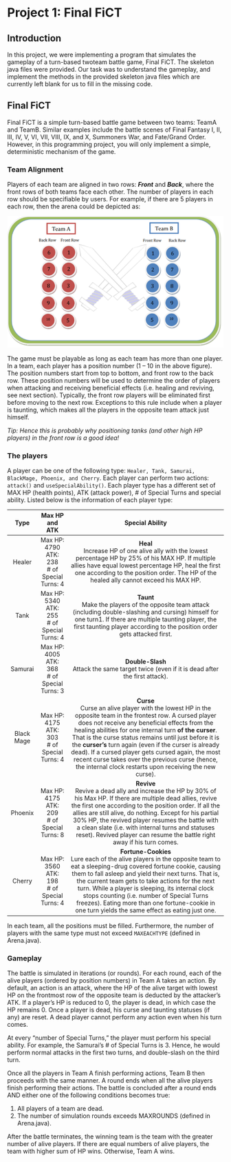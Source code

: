 # Project 1: Final FiCT

## Introduction

In this project, we were implementing a program that simulates the gameplay of a turn-based twoteam battle game, Final FiCT. The skeleton java files were provided. Our task was to understand the
gameplay, and implement the methods in the provided skeleton java files which are currently left blank
for us to fill in the missing code.

## Final FiCT

Final FiCT is a simple turn-based battle game between two teams: TeamA and TeamB. Similar examples
include the battle scenes of Final Fantasy I, II, III, IV, V, VI, VII, VIII, IX, and X, Summoners War, and
Fate/Grand Order. However, in this programming project, you will only implement a simple,
deterministic mechanism of the game.

### Team Alignment

Players of each team are aligned in two rows: _**Front**_ and _**Back**_, where the front rows of both teams face
each other. The number of players in each row should be specifiable by users. For example, if there are 5
players in each row, then the arena could be depicted as:

![team-arrangement](https://raw.githubusercontent.com/imrinzzzz/intro-to-oop/master/proj1/team-arrangement.png)

The game must be playable as long as each team has more than one player. In a team, each player has a
position number (1 – 10 in the above figure). The position numbers start from top to bottom, and front
row to the back row. These position numbers will be used to determine the order of players when
attacking and receiving beneficial effects (i.e. healing and reviving, see next section). Typically, the front
row players will be eliminated first before moving to the next row. Exceptions to this rule include when a
player is taunting, which makes all the players in the opposite team attack just himself.

*Tip: Hence this is probably why positioning tanks (and other high HP players) in the front row is a good
idea!*

### The players

A player can be one of the following type: `Healer, Tank, Samurai, BlackMage, Phoenix, and
Cherry`. Each player can perform two actions: `attack()` and `useSpecialAbility()`. Each
player type has a different set of MAX HP (health points), ATK (attack power), # of Special Turns and
special ability. Listed below is the information of each player type:

|Type|Max HP and ATK| Special Ability |
|:---:|:---:|:---:|
| Healer | Max HP: 4790 <br> ATK: 238 <br> # of Special Turns: 4 | **Heal** <br> Increase HP of one alive ally with the lowest percentage HP by 25% of his MAX HP. If multiple allies have equal lowest percentage HP, heal the first one according to the position order. The HP of the healed ally cannot exceed his MAX HP. |
| Tank | Max HP: 5340 <br> ATK: 255 <br> # of Special Turns: 4 | **Taunt** <br> Make the players of the opposite team attack (including double-slashing and cursing) himself for one turn1. If there are multiple taunting player, the first taunting player according to the position order gets attacked first. |
| Samurai | Max HP: 4005 <br> ATK: 368 <br> # of Special Turns: 3 | **Double-Slash** <br> Attack the same target twice (even if it is dead after the first attack). |
| Black Mage | Max HP: 4175 <br> ATK: 303 <br> # of Special Turns: 4 | **Curse** <br> Curse an alive player with the lowest HP in the opposite team in the frontest row. A cursed player does not receive any beneficial effects from the healing abilities for one internal turn **of the curser**. That is the curse status remains until just before it is the **curser’s** turn again (even if the curser is already dead). If a cursed player gets cursed again, the most recent curse takes over the previous curse (hence, the internal clock restarts upon receiving the new curse).  |
| Phoenix | Max HP: 4175 <br> ATK: 209 <br> # of Special Turns: 8 | **Revive** <br> Revive a dead ally and increase the HP by 30% of his Max HP. If there are multiple dead allies, revive the first one according to the position order. If all the allies are still alive, do nothing. Except for his partial 30% HP, the revived player resumes the battle with a clean slate (i.e. with internal turns and statuses reset). Revived player can resume the battle right away if his turn comes.|
| Cherry | Max HP: 3560 <br> ATK: 198 <br> # of Special Turns: 4 | **Fortune-Cookies** <br> Lure each of the alive players in the opposite team to eat a sleeping-drug covered fortune cookie, causing them to fall asleep and yield their next turns. That is, the current team gets to take actions for the next turn. While a player is sleeping, its internal clock stops counting (i.e. number of Special Turns freezes). Eating more than one fortune-cookie in one turn yields the same effect as eating just one. |

In each team, all the positions must be filled. Furthermore, the number of players with the same type
must not exceed `MAXEACHTYPE` (defined in Arena.java).

### Gameplay

The battle is simulated in iterations (or rounds). For each round, each of the alive players (ordered by
position numbers) in Team A takes an action. By default, an action is an attack, where the HP of the alive
target with lowest HP on the frontmost row of the opposite team is deducted by the attacker’s ATK. If a
player’s HP is reduced to 0, the player is dead, in which case the HP remains 0. Once a player is dead, his
curse and taunting statuses (if any) are reset. A dead player cannot perform any action even when his
turn comes.

At every “number of Special Turns,” the player must perform his special ability. For example, the
Samurai’s # of Special Turns is 3. Hence, he would perform normal attacks in the first two turns, and
double-slash on the third turn.

Once all the players in Team A finish performing actions, Team B then proceeds with the same manner.
A round ends when all the alive players finish performing their actions.
The battle is concluded after a round ends AND either one of the following conditions becomes true:

1. All players of a team are dead.
2. The number of simulation rounds exceeds MAXROUNDS (defined in Arena.java).

After the battle terminates, the winning team is the team with the greater number of alive players. If
there are equal numbers of alive players, the team with higher sum of HP wins. Otherwise, Team A wins.
